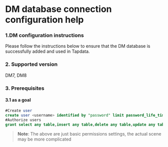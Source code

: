 # DM database connection configuration help



### 1.DM configuration instructions

Please follow the instructions below to ensure that the DM database is successfully added and used in Tapdata.

### 2. Supported version

DM7, DM8

### 3. Prerequisites

#### 3.1 as a goal

```sql
#Create user
create user <username> identified by "password" limit password_life_time unlimited default tablespace <tablespace>;
#Authorize users
grant select any table,insert any table,delete any table,update any table,create any table, create any index to <username>;
```

> **Note**: The above are just basic permissions settings, the actual scene may be more complicated
